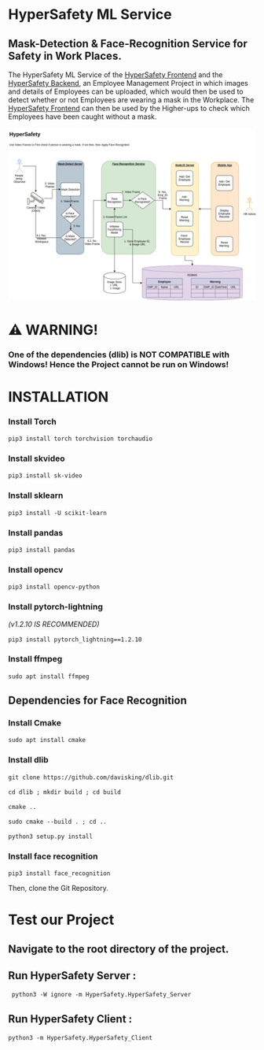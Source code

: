 # HyperSafety ML Service
## Mask-Detection & Face-Recognition Service for Safety in Work Places.

The HyperSafety ML Service of the [HyperSafety Frontend](https://github.com/HarshAmbasta/HyperSafety_Frontend_Hack) and the [HyperSafety Backend](https://github.com/ViVek6301/HyperSafety_Backend_Hack), an Employee Management Project in which images and details of Employees can be uploaded, which would then be used to detect whether or not Employees are wearing a mask in the Workplace. The [HyperSafety Frontend](https://github.com/HarshAmbasta/HyperSafety_Frontend_Hack) can then be used by the Higher-ups to check which Employees have been caught without a mask.

<img src = "Documentation_Images/HyperSafety.png" >

# ⚠️ WARNING!

### One of the dependencies (dlib) is NOT COMPATIBLE with Windows! Hence the Project cannot be run on Windows!

# INSTALLATION

### Install Torch

    pip3 install torch torchvision torchaudio
    
### Install skvideo

    pip3 install sk-video
    
### Install sklearn

    pip3 install -U scikit-learn

### Install pandas

    pip3 install pandas
    
### Install opencv

    pip3 install opencv-python
    
### Install pytorch-lightning 

*(v1.2.10 IS RECOMMENDED)*
    
    pip3 install pytorch_lightning==1.2.10
    
### Install ffmpeg

    sudo apt install ffmpeg
    
## Dependencies for Face Recognition

### Install Cmake

    sudo apt install cmake

### Install dlib

```
git clone https://github.com/davisking/dlib.git
``` 
  
```   
cd dlib ; mkdir build ; cd build
```   
   
```   
cmake ..
```   
   
```   
sudo cmake --build . ; cd ..
```

```    
python3 setup.py install
```
   
### Install face recognition

    pip3 install face_recognition


Then, clone the Git Repository.

# Test our Project

## Navigate to the root directory of the project. 

## Run HyperSafety Server :

     python3 -W ignore -m HyperSafety.HyperSafety_Server

## Run HyperSafety Client :

    python3 -m HyperSafety.HyperSafety_Client
